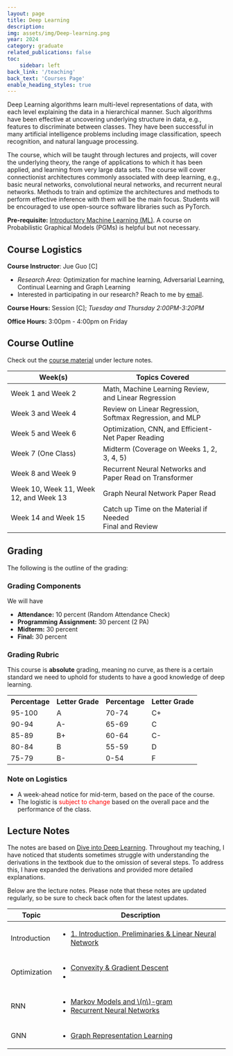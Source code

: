 ```yaml
---
layout: page
title: Deep Learning
description: 
img: assets/img/Deep-learning.png
year: 2024
category: graduate
related_publications: false
toc:
    sidebar: left
back_link: '/teaching'
back_text: 'Courses Page'
enable_heading_styles: true
---
```

<div class="course-description-box">
  <p>
    Deep Learning algorithms learn multi-level representations of data, with each level explaining the data in a hierarchical manner. Such algorithms have been effective at uncovering underlying structure in data, e.g., features to discriminate between classes. They have been successful in many artificial intelligence problems including image classification, speech recognition, and natural language processing.
  </p>
  <p>
    The course, which will be taught through lectures and projects, will cover the underlying theory, the range of applications to which it has been applied, and learning from very large data sets. The course will cover connectionist architectures commonly associated with deep learning, e.g., basic neural networks, convolutional neural networks, and recurrent neural networks. Methods to train and optimize the architectures and methods to perform effective inference with them will be the main focus. Students will be encouraged to use open-source software libraries such as PyTorch.
  </p>
  <p class="course-note">
    <strong>Pre-requisite:</strong> <a href="{{ '/teaching/machinelearning/' | relative_url }}">Introductory Machine Learning (ML)</a>. A course on Probabilistic Graphical Models (PGMs) is helpful but not necessary.
  </p>
</div>


## Course Logistics
**Course Instructor**: Jue Guo [C]
- *Research Area:* Optimization for machine learning, Adversarial Learning,
Continual Learning and Graph Learning
- Interested in participating in our research? Reach to me by [email](mailto:jueguo@buffalo.edu).
  
**Course Hours:** Session [C]; *Tuesday and Thursday 2:00PM-3:20PM*

**Office Hours:** 3:00pm - 4:00pm on Friday

## Course Outline
Check out the [course material](#lecture-notes) under lecture notes. 

<table class="styled-table">
  <thead>
    <tr>
      <th>Week(s)</th>
      <th>Topics Covered</th>
    </tr>
  </thead>
  <tbody>
    <tr>
      <td>Week 1 and Week 2</td>
      <td>Math, Machine Learning Review, and Linear Regression</td>
    </tr>
    <tr>
      <td>Week 3 and Week 4</td>
      <td>Review on Linear Regression, Softmax Regression, and MLP</td>
    </tr>
    <tr>
      <td>Week 5 and Week 6</td>
      <td>Optimization, CNN, and Efficient-Net Paper Reading</td>
    </tr>
    <tr>
      <td>Week 7 (One Class)</td>
      <td>Midterm (Coverage on Weeks 1, 2, 3, 4, 5)</td>
    </tr>
    <tr>
      <td>Week 8 and Week 9</td>
      <td>Recurrent Neural Networks and Paper Read on Transformer</td>
    </tr>
    <tr>
      <td>Week 10, Week 11, Week 12, and Week 13</td>
      <td>Graph Neural Network Paper Read</td>
    </tr>
    <tr>
      <td>Week 14 and Week 15</td>
      <td>Catch up Time on the Material if Needed<br>Final and Review</td>
    </tr>
  </tbody>
</table>


## Grading

The following is the outline of the grading: 

### Grading Components

We will have
- **Attendance:** 10 percent (Random Attendance Check)
- **Programming Assignment:** 30 percent (2 PA)
- **Midterm:** 30 percent
- **Final:** 30 percent 

### Grading Rubric

This course is **absolute** grading, meaning no curve, as there is a certain standard we need to uphold for students to have a good knowledge of deep learning.

<table align="center">
    <tr>
        <th>Percentage</th>
        <th>Letter Grade</th>
        <th>Percentage</th>
        <th>Letter Grade</th>
    </tr>
    <tr>
        <td>95-100</td>
        <td>A</td>
        <td>70-74</td>
        <td>C+</td>
    </tr>
    <tr>
        <td>90-94</td>
        <td>A-</td>
        <td>65-69</td>
        <td>C</td>
    </tr>
    <tr>
        <td>85-89</td>
        <td>B+</td>
        <td>60-64</td>
        <td>C-</td>
    </tr>
    <tr>
        <td>80-84</td>
        <td>B</td>
        <td>55-59</td>
        <td>D</td>
    </tr>
    <tr>
        <td>75-79</td>
        <td>B-</td>
        <td>0-54</td>
        <td>F</td>
    </tr>
</table>

### Note on Logistics
- A week-ahead notice for mid-term, based on the pace of the course. 
- The logistic is <span style="color:red;">subject to change</span> based on the overall pace and the performance of the class.


## Lecture Notes
The notes are based on [Dive into Deep Learning](https://d2l.ai/). Throughout my teaching, I have noticed that students sometimes struggle with understanding the derivations in the textbook due to the omission of several steps. To address this, I have expanded the derivations and provided more detailed explanations.

Below are the lecture notes. Please note that these notes are updated regularly, so be sure to check back often for the latest updates.

<table class="styled-table">
  <thead>
    <tr>
      <th>Topic</th>
      <th>Description</th>
    </tr>
  </thead>
  <tbody>
    <tr>
      <td>Introduction</td>
      <td>
        <ul>
          <li>
          <a href="{{ 'assets/courses/deeplearning/week_1_2/Intro' | relative_url }}">1. Introduction, Preliminaries & Linear Neural Network</a>
          </li>
        </ul>
      </td>
    </tr>
    <tr>
      <td>Optimization</td>
      <td>
        <ul>
          <li>
          <a href="{{ 'assets/courses/deeplearning/optimization/convexity_gd' | relative_url }}">Convexity & Gradient Descent</a>
          </li>
          <li>
          </li>
        </ul>
      </td>
    </tr>
    <tr>
      <td>RNN</td>
      <td>
      <ul>
        <li>
          <a href="{{ 'assets/courses/deeplearning/rnn/markov' | relative_url }}">Markov Models and \(n\)-gram</a>
        </li>
        <li>
          <a href="{{ 'assets/courses/deeplearning/rnn/vinilla_rnn' | relative_url }}">Recurrent Neural Networks</a>
        </li>
      </ul>
      </td>
    </tr>
    <tr>
      <td>GNN</td>
      <td>
        <ul>
            <li>
            <a href="{{ '/assets/courses/deeplearning/gnnpapers/grl' | relative_url }}">Graph Representation Learning</a>
            </li>
        </ul>
      </td>
    </tr>
  </tbody>
</table>


